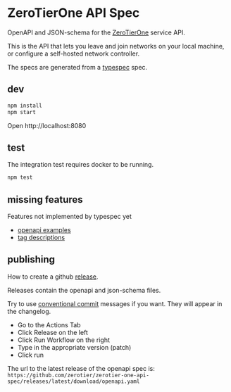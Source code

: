 # ZeroTierOne API Spec
OpenAPI and JSON-schema for the [ZeroTierOne](https://github.com/zerotier/ZeroTierOne) service API. 

This is the API that lets you leave and join networks on your local machine, or configure a self-hosted network controller.

The specs are generated from a [typespec](https://typespec.io/) spec.

## dev

``` sh
npm install 
npm start
```

Open http://localhost:8080

## test
The integration test requires docker to be running. 

``` sh
npm test
```


## missing features
Features not implemented by typespec yet

- [ openapi examples ](https://github.com/microsoft/typespec/issues/2700)
- [ tag descriptions ](https://github.com/microsoft/typespec/issues/2220)


## publishing
How to create a github [release](https://github.com/zerotier/zerotier-one-api-spec/releases/).

Releases contain the openapi and json-schema files.
 
Try to use [conventional commit](https://www.conventionalcommits.org/en/v1.0.0/#summary) messages if you want. They will appear in the changelog.

- Go to the Actions Tab
- Click Release on the left
- Click Run Workflow on the right
- Type in the appropriate version (patch)
- Click run


The url to the latest release of the openapi spec is: `https://github.com/zerotier/zerotier-one-api-spec/releases/latest/download/openapi.yaml` 

